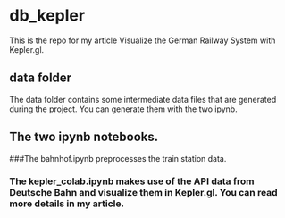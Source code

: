 # db_kepler

This is the repo for my article Visualize the German Railway System with Kepler.gl.

## data folder

The data folder contains some intermediate data files that are generated during the project. You can generate them with the two ipynb.

## The two ipynb notebooks.

###The bahnhof.ipynb preprocesses the train station data.

### The kepler_colab.ipynb makes use of the API data from Deutsche Bahn and visualize them in Kepler.gl. You can read more details in my article.
